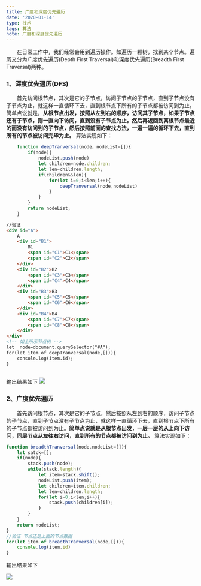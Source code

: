 ```yaml
---
title: 广度和深度优先遍历
date: '2020-01-14'
type: 技术
tags: 算法
note: 广度和深度优先遍历
---
```


&#8195;&#8195;在日常工作中，我们经常会用到遍历操作。如遍历一颗树，找到某个节点。遍历又分为广度优先遍历(Depth First Traversal)和深度优先遍历(Breadth First Traversal)两种。<br>

### 1、深度优先遍历(DFS)
&#8195;&#8195;首先访问根节点，其次是它的子节点，访问子节点的子节点，直到子节点没有子节点为止，就这样一直循环下去，直到根节点下所有的子节点都被访问到为止。简单点说就是，**从根节点出发，按照从左到右的顺序，访问其子节点，如果子节点还有子节点，则一直向下访问，直到没有子节点为止。然后再返回到离根节点最近的而没有访问到的子节点，然后按照前面的查找方法，一遍一遍的循环下去，直到所有的节点被访问完毕为止。** 算法实现如下：
```javascript
    function deepTranversal(node，nodeList=[]){
        if(node){
            nodeList.push(node)
            let children=node.children;
            let len=children.length;
            if(children&&len){
                for(let i=0;i<len;i++){
                    deepTranversal(node,nodeList)
                }
            }
        }
        return nodeList;
    }
```
```HTML
//验证
<div id="A">
    A
    <div id="B1">
        B1
        <span id="C1">C1</span>
        <span id="C2">C2</span>
    </div>
    <div id="B2">B2
        <span id="C3">C3</span>
        <span id="C4">C4</span>
    </div>
    <div id="B3">B3
        <span id="C5">C5</span>
        <span id="C6">C6</span>
    </div>
    <div id="B4">B4
        <span id="C7">C7</span>
        <span id="C8">C8</span>
    </div>
</div>
<!-- 如上所示节点树 -->
let  node=document.querySelector("#A");
for(let item of deepTranversal(node,[])){
    console.log(item.id);
}
    
```
输出结果如下
![](https://user-gold-cdn.xitu.io/2019/7/22/16c1a2d6391e868f?w=1920&h=471&f=png&s=57696)

### 2、广度优先遍历
&#8195;&#8195;首先访问根节点，其次是它的子节点，然后按照从左到右的顺序，访问子节点的子节点，直到子节点没有子节点为止，就这样一直循环下去，直到根节点下所有的子节点都被访问到为止。**简单点说就是从根节点出发，一层一层的从上向下访问，同层节点从左往右访问，直到所有的节点都被访问到为止。** 算法实现如下：
```javascript
function breadthTranversal(node,nodeList=[]){
    let satck=[];
    if(node){
        stack.push(node);
        while(stack.length){
            let item=stack.shift();
            nodeList.push(item);
            let children=item.children;
            let len=children.length;
            for(let i=0;i<len;i++){
                stack.push(children[i]);
            }
        }
    }
    return nodeList;
}
//验证 节点还是上面的节点数据
for(let item of breadthTranversal(node,[])){
    console.log(item.id)
}
```
输出结果如下

![](https://user-gold-cdn.xitu.io/2019/7/22/16c1a3ce89a21177?w=1920&h=393&f=png&s=42370)